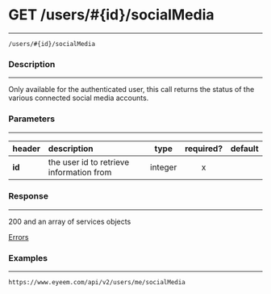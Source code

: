 # GET /users/#{id}/socialMedia     
***
`/users/#{id}/socialMedia`

### Description
***
Only available for the authenticated user, this call returns the status of the various connected social media accounts.

### Parameters
***

|header| description| type |required? |default|
|:---------|:--------------|:----------:|:------------:|:------------:|
|**id**|the user id to retrieve information from|integer|x||



### Response
***


200 and an array of services objects

[Errors](https://github.com/eyeem/API/blob/master/resources/errors.md)
### Examples
***

`https://www.eyeem.com/api/v2/users/me/socialMedia`



